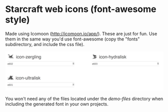 # Starcraft web icons (font-awesome style)

Made using Icomoon (http://icomoon.io/app/).  These are just for fun.  Use them in the same way you'd use font-awesome (copy the "fonts" subdirectory, and include the css file).

![Zerg](screenshots/icons.png)

You won't need any of the files located under the *demo-files* directory when including the generated font in your own projects.

